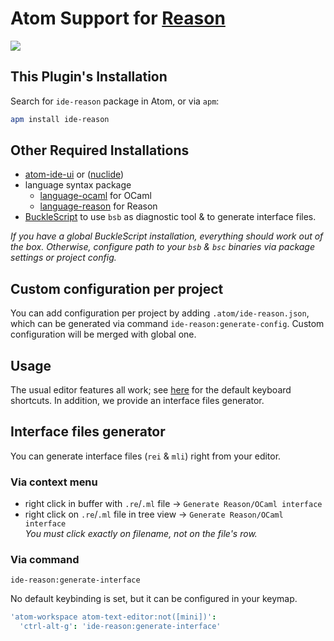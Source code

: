 # Atom Support for [Reason](https://reasonml.github.io)

![](https://github.com/reasonml-editor/atom-ide-reason/blob/master/docs/capture.gif?raw=true)

## This Plugin's Installation
Search for `ide-reason` package in Atom, or via `apm`:

```sh
apm install ide-reason
```

## Other Required Installations

* [atom-ide-ui](https://atom.io/packages/atom-ide-ui) or ([nuclide](https://atom.io/packages/nuclide))
* language syntax package
  * [language-ocaml](https://atom.io/packages/language-ocaml) for OCaml
  * [language-reason](https://atom.io/packages/language-reason) for Reason
* [BuckleScript](https://reasonml.github.io/docs/en/installation) to use `bsb` as diagnostic tool & to generate interface files.

_If you have a global BuckleScript installation, everything should work out of the box. Otherwise, configure path to your `bsb` & `bsc` binaries via package settings or project config._

## Custom configuration per project
You can add configuration per project by adding `.atom/ide-reason.json`, which can be generated via command `ide-reason:generate-config`. Custom configuration will be merged with global one.

## Usage

The usual editor features all work; see [here](https://github.com/facebook-atom/atom-ide-ui/blob/master/docs/keybindings.md) for the default keyboard shortcuts. In addition, we provide an interface files generator.

## Interface files generator
You can generate interface files (`rei` & `mli`) right from your editor.

### Via context menu
* right click in buffer with `.re`/`.ml` file -> `Generate Reason/OCaml interface`
* right click on `.re`/`.ml` file in tree view -> `Generate Reason/OCaml interface`<br>
  _You must click exactly on filename, not on the file's row._

### Via command
```
ide-reason:generate-interface
```

No default keybinding is set, but it can be configured in your keymap.

```cson
'atom-workspace atom-text-editor:not([mini])':
  'ctrl-alt-g': 'ide-reason:generate-interface'
```
